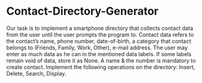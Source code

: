 # Contact-Directory-Generator
Our task is to implement a smartphone directory that collects contact data from the user until the user prompts the program to. Contact data refers to the contact’s name, phone number, date-of-birth, a category that contact belongs to (Friends, Family, Work, Other), e-mail address. The user may enter as much data as he can in the mentioned data labels. If some labels remain void of data, store it as None. A name &amp; the number is mandatory to create contact. Implement the following operations on the directory: Insert, Delete, Search, Display.
